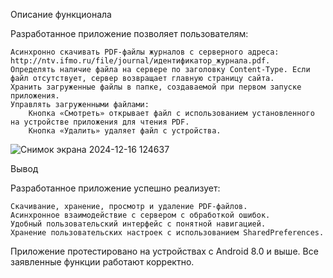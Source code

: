 Описание функционала

Разработанное приложение позволяет пользователям:

    Асинхронно скачивать PDF-файлы журналов с серверного адреса: http://ntv.ifmo.ru/file/journal/идентификатор_журнала.pdf.
    Определять наличие файла на сервере по заголовку Content-Type. Если файл отсутствует, сервер возвращает главную страницу сайта.
    Хранить загруженные файлы в папке, создаваемой при первом запуске приложения.
    Управлять загруженными файлами:
        Кнопка «Смотреть» открывает файл с использованием установленного на устройстве приложения для чтения PDF.
        Кнопка «Удалить» удаляет файл с устройства.
![Снимок экрана 2024-12-16 124637](https://github.com/user-attachments/assets/fb07c9b5-c112-42d9-a624-cc6da3645806)

Вывод

Разработанное приложение успешно реализует:

    Скачивание, хранение, просмотр и удаление PDF-файлов.
    Асинхронное взаимодействие с сервером с обработкой ошибок.
    Удобный пользовательский интерфейс с понятной навигацией.
    Хранение пользовательских настроек с использованием SharedPreferences.

Приложение протестировано на устройствах с Android 8.0 и выше. Все заявленные функции работают корректно.
